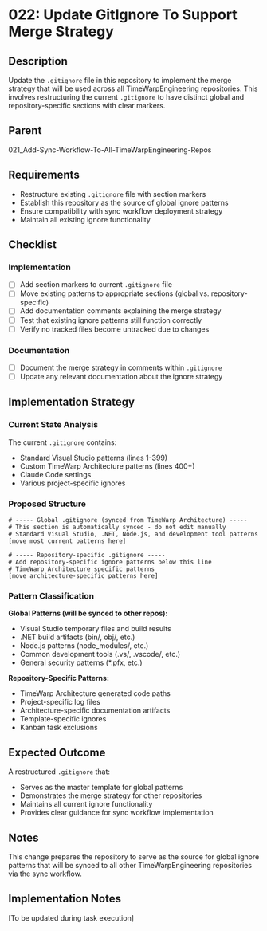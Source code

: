 # 022: Update GitIgnore To Support Merge Strategy

## Description

Update the `.gitignore` file in this repository to implement the merge strategy that will be used across all TimeWarpEngineering repositories. This involves restructuring the current `.gitignore` to have distinct global and repository-specific sections with clear markers.

## Parent
021_Add-Sync-Workflow-To-All-TimeWarpEngineering-Repos

## Requirements

- Restructure existing `.gitignore` file with section markers
- Establish this repository as the source of global ignore patterns
- Ensure compatibility with sync workflow deployment strategy
- Maintain all existing ignore functionality

## Checklist

### Implementation
- [ ] Add section markers to current `.gitignore` file
- [ ] Move existing patterns to appropriate sections (global vs. repository-specific)
- [ ] Add documentation comments explaining the merge strategy
- [ ] Test that existing ignore patterns still function correctly
- [ ] Verify no tracked files become untracked due to changes

### Documentation
- [ ] Document the merge strategy in comments within `.gitignore`
- [ ] Update any relevant documentation about the ignore strategy

## Implementation Strategy

### Current State Analysis
The current `.gitignore` contains:
- Standard Visual Studio patterns (lines 1-399)
- Custom TimeWarp Architecture patterns (lines 400+)
- Claude Code settings
- Various project-specific ignores

### Proposed Structure
```gitignore
# ----- Global .gitignore (synced from TimeWarp Architecture) -----
# This section is automatically synced - do not edit manually
# Standard Visual Studio, .NET, Node.js, and development tool patterns
[move most current patterns here]

# ----- Repository-specific .gitignore -----
# Add repository-specific ignore patterns below this line
# TimeWarp Architecture specific patterns
[move architecture-specific patterns here]
```

### Pattern Classification
**Global Patterns (will be synced to other repos):**
- Visual Studio temporary files and build results
- .NET build artifacts (bin/, obj/, etc.)
- Node.js patterns (node_modules/, etc.)
- Common development tools (.vs/, .vscode/, etc.)
- General security patterns (*.pfx, etc.)

**Repository-Specific Patterns:**
- TimeWarp Architecture generated code paths
- Project-specific log files
- Architecture-specific documentation artifacts
- Template-specific ignores
- Kanban task exclusions

## Expected Outcome

A restructured `.gitignore` that:
- Serves as the master template for global patterns
- Demonstrates the merge strategy for other repositories
- Maintains all current ignore functionality
- Provides clear guidance for sync workflow implementation

## Notes

This change prepares the repository to serve as the source for global ignore patterns that will be synced to all other TimeWarpEngineering repositories via the sync workflow.

## Implementation Notes

[To be updated during task execution]